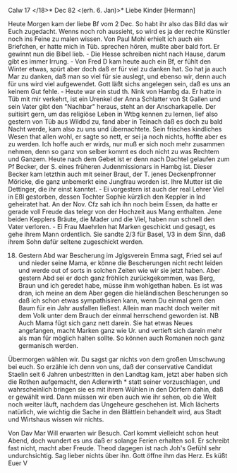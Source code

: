  Calw 17 </18>* Dec 82
 <(erh. 6. Jan)>*
Liebe Kinder [Hermann]

Heute Morgen kam der liebe Bf vom 2 Dec. So habt ihr also das Bild das wir Euch zugedacht. Wenns noch roh aussieht, so wird es ja der rechte Künstler noch ins Feine zu malen wissen. Von Paul Mohl erhielt ich auch ein Briefchen, er hatte mich in Tüb. sprechen hören, mußte aber bald fort. Er gewinnt nun die Bibel lieb. - Die Hesse schreiben nicht nach Hause, darum gibt es immer Irrung. - Von Fred D kam heute auch ein Bf, er fühlt den Winter etwas, spürt aber doch daß er für viel zu danken hat. So hat ja auch Mar zu danken, daß man so viel für sie auslegt, und ebenso wir, denn auch für uns wird viel aufgewendet. Gott läßt sichs angelegen sein, daß es uns an keinem Gut fehle. - Heute war ein stud th. Nink von Hambg da. Er hatte in Tüb mit mir verkehrt, ist ein Urenkel der Anna Schlatter von St Gallen und sein Vater gibt den "Nachbar" heraus, steht an der Anscharkapelle. Der suitisirt gern, um das religiöse Leben in Wtbg kennen zu lernen, lief also gestern von Tüb aus Wildbd zu, fand aber in Teinach daß es doch zu bald Nacht werde, kam also zu uns und übernachtete. Sein frisches kindliches Wesen that allen wohl, er sagte so nett, er sei ja noch nichts, hoffte aber es zu werden. Ich hoffe auch er wirds, nur muß er sich noch mehr zusammen nehmen, denn so ganz von selber kommt es doch nicht zu was Rechtem und Ganzem. Heute nach dem Gebet ist er denn nach Dachtel gelaufen zum Pf Becker, der S. eines früheren Judenmissionars in Hambg ist. Dieser Becker kam letzthin auch mit seiner Braut, der T. jenes Deckenpfronner Möricke, die ganz unbemerkt eine Jungfrau worden ist. Ihre Mutter ist die Dettinger, die ihr einst kanntet. - Ei vorgestern ist auch der real Lehrer Viel in Eßl gestorben, dessen Tochter Sophie kürzlich den Keppler in Ind geheiratet hat. An der Nov. Cfz sah ich ihn noch beim Essen, da hatte er gerade voll Freude das telegr von der Hochzeit aus Mang enthalten. Jene beiden Kepplers Bräute, die Mader und die Viel, haben nun schnell den Vater verloren. - Ei Frau Maehrlen hat Marken geschickt und gesagt, es gehe ihrem Mann ordentlich. Sie sandte 2/3 für Basel, 1/3 in dem Sinn, daß ihrem Sohn dafür seltene zugeschickt werden.

18. Gestern Abd war Bescherung im Jglgsverein Emma sagt, Fried sei auf und nieder seine Mama, er könne die Bescherungen nicht recht leiden und werde out of sorts in solchen Zeiten wie wir sie jetzt haben. Aber gestern Abd sei er doch ganz fröhlich zurückgekommen, was Berg, Braun und ich geredet habe, müsse ihm wohlgethan haben. Es ist was dran, ich meine an dem Aber gegen die hieländischen Bescherungen so daß ich schon etwas sympathisiren kann, wenn Du einmal gern den Baum für ein Jahr ausfallen ließest. Allein man macht doch weiter mit dem Volk unter dem Brauch der einmal herrschend geworden ist. NB Auch Mama fügt sich ganz nett darein. Sie hat etwas Neues angefangen, macht Marken ganz wie Ur. und vertieft sich darein mehr als man für möglich halten sollte. So können auch Romanen noch ganz germanisch werden.

Übermorgen wählen wir. Du sagst gar nichts von dem großen Umschwung bei euch. So erzähle ich denn von uns, daß der conservative Candidat Staelin seit 6 Jahren unbestritten in den Landtag kam, jetzt aber haben sich die Rothen aufgemacht, den Adlerwirth <Dingler>* statt seiner vorzuschlagen, und wahrscheinlich bringen sie es mit ihrem Wühlen in den Dörfern dahin, daß er gewählt wird. Dann müssen wir eben auch wie ihr sehen, ob die Welt noch weiter läuft, nachdem das Ungeheure geschehen ist. Mich lächerts natürlich, wie wichtig die Sache in den Blättlein behandelt wird, aus Stadt und Wirtshaus wissen wir nichts.

Von Dav Mar Will erwarten wir Besuch. Carl kommt vielleicht schon heut Abend, doch wundert es uns daß er solange Ferien erhalten soll. Er schreibt fast nicht, macht aber Freude. Theod dagegen ist nach Joh's Gefühl sehr undurchsichtig. Sag lieber nichts über ihn. Gott öffne ihm das Herz.  Es küßt Euer V
